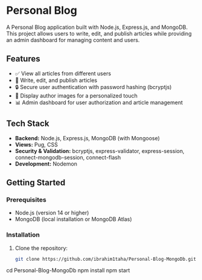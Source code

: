 # Personal Blog

A Personal Blog application built with Node.js, Express.js, and MongoDB. This project allows users to write, edit, and publish articles while providing an admin dashboard for managing content and users.

## Features

- ✅ View all articles from different users
- 📝 Write, edit, and publish articles
- 🔒 Secure user authentication with password hashing (bcryptjs)
- 📸 Display author images for a personalized touch
- 📊 Admin dashboard for user authorization and article management

## Tech Stack

- **Backend:** Node.js, Express.js, MongoDB (with Mongoose)
- **Views:** Pug, CSS
- **Security & Validation:** bcryptjs, express-validator, express-session, connect-mongodb-session, connect-flash
- **Development:** Nodemon

## Getting Started

### Prerequisites

- Node.js (version 14 or higher)
- MongoDB (local installation or MongoDB Atlas)

### Installation

1. Clone the repository:

   ```bash
   git clone https://github.com/ibrahim1taha/Personal-Blog-MongoDb.git
cd Personal-Blog-MongoDb
npm install
npm start




